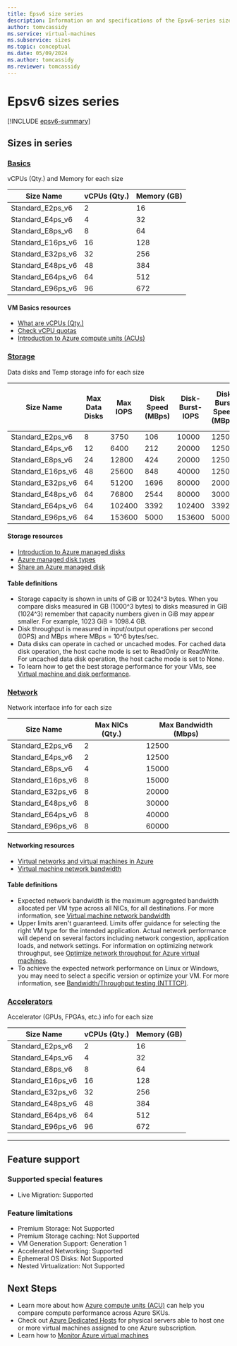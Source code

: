 ```yaml
---
title: Epsv6 size series
description: Information on and specifications of the Epsv6-series sizes
author: tomvcassidy
ms.service: virtual-machines
ms.subservice: sizes
ms.topic: conceptual
ms.date: 05/09/2024
ms.author: tomcassidy
ms.reviewer: tomcassidy
---
```


# Epsv6 sizes series

[!INCLUDE [epsv6-summary](./includes/epsv6-summary.md)]

## Sizes in series

### [Basics](#tab/sizebasic)

vCPUs (Qty.) and Memory for each size

| Size Name | vCPUs (Qty.) | Memory (GB) |
| --- | --- | --- |
| Standard_E2ps_v6 | 2 | 16 |
| Standard_E4ps_v6 | 4 | 32 |
| Standard_E8ps_v6 | 8 | 64 |
| Standard_E16ps_v6 | 16 | 128 |
| Standard_E32ps_v6 | 32 | 256 |
| Standard_E48ps_v6 | 48 | 384 |
| Standard_E64ps_v6 | 64 | 512 |
| Standard_E96ps_v6 | 96 | 672 |

#### VM Basics resources
- [What are vCPUs (Qty.)](https://learn.microsoft.com/azure/virtual-machines/managed-disks-overview)
- [Check vCPU quotas](https://learn.microsoft.com/azure/virtual-machines/quotas)
- [Introduction to Azure compute units (ACUs)](https://learn.microsoft.com/azure/virtual-machines/acu)

### [Storage](#tab/sizestorage)

Data disks and Temp storage info for each size

| Size Name | Max Data Disks | Max IOPS | Disk Speed (MBps) | Disk-Burst-IOPS | Disk Burst Speed (MBps) | Temp Storage Size (GB) | Temp Storage IOPS | Temp Storage Speed (MBps) | Temp-Burst-Storage-IOPS | Temp-Burst-Storage-Speed-MBps |
| --- | --- | --- | --- | --- | --- | --- | --- | --- | --- | --- |
| Standard_E2ps_v6 | 8 | 3750 | 106 | 10000 | 1250 |  | 4163 | 124 | 11110 | 1463 |
| Standard_E4ps_v6 | 12 | 6400 | 212 | 20000 | 1250 |  | 8333 | 248 | 26040 | 1463 |
| Standard_E8ps_v6 | 24 | 12800 | 424 | 20000 | 1250 |  | 16666 | 496 | 26040 | 1463 |
| Standard_E16ps_v6 | 48 | 25600 | 848 | 40000 | 1250 |  | 33331 | 992 | 52080 | 1463 |
| Standard_E32ps_v6 | 64 | 51200 | 1696 | 80000 | 2000 |  | 66662 | 1984 | 104160 | 2340 |
| Standard_E48ps_v6 | 64 | 76800 | 2544 | 80000 | 3000 |  | 99994 | 2976 | 104160 | 3510 |
| Standard_E64ps_v6 | 64 | 102400 | 3392 | 102400 | 3392 |  | 133325 | 3969 | 133325 | 4680 |
| Standard_E96ps_v6 | 64 | 153600 | 5000 | 153600 | 5000 |  | 199987 | 5850 | 199987 | 5953 |

#### Storage resources
- [Introduction to Azure managed disks](https://learn.microsoft.com/en-us/azure/virtual-machines/managed-disks-overview)
- [Azure managed disk types](https://learn.microsoft.com/en-us/azure/virtual-machines/disks-types)
- [Share an Azure managed disk](https://learn.microsoft.com/en-us/azure/virtual-machines/disks-shared)

#### Table definitions
- Storage capacity is shown in units of GiB or 1024^3 bytes. When you compare disks measured in GB (1000^3 bytes) to disks measured in GiB (1024^3) remember that capacity numbers given in GiB may appear smaller. For example, 1023 GiB = 1098.4 GB.
- Disk throughput is measured in input/output operations per second (IOPS) and MBps where MBps = 10^6 bytes/sec.
- Data disks can operate in cached or uncached modes. For cached data disk operation, the host cache mode is set to ReadOnly or ReadWrite. For uncached data disk operation, the host cache mode is set to None.
- To learn how to get the best storage performance for your VMs, see [Virtual machine and disk performance](https://learn.microsoft.com/en-us/azure/virtual-machines/disks-performance).

### [Network](#tab/sizenetwork)

Network interface info for each size

| Size Name | Max NICs (Qty.) | Max Bandwidth (Mbps) |
| --- | --- | --- |
| Standard_E2ps_v6 | 2 | 12500 |
| Standard_E4ps_v6 | 2 | 12500 |
| Standard_E8ps_v6 | 4 | 15000 |
| Standard_E16ps_v6 | 8 | 15000 |
| Standard_E32ps_v6 | 8 | 20000 |
| Standard_E48ps_v6 | 8 | 30000 |
| Standard_E64ps_v6 | 8 | 40000 |
| Standard_E96ps_v6 | 8 | 60000 |

#### Networking resources
- [Virtual networks and virtual machines in Azure](https://learn.microsoft.com/azure/virtual-network/network-overview)
- [Virtual machine network bandwidth](https://learn.microsoft.com/azure/virtual-network/virtual-machine-network-throughput)

#### Table definitions
- Expected network bandwidth is the maximum aggregated bandwidth allocated per VM type across all NICs, for all destinations. For more information, see [Virtual machine network bandwidth](https://learn.microsoft.com/azure/virtual-network/virtual-machine-network-throughput)
- Upper limits aren't guaranteed. Limits offer guidance for selecting the right VM type for the intended application. Actual network performance will depend on several factors including network congestion, application loads, and network settings. For information on optimizing network throughput, see [Optimize network throughput for Azure virtual machines](https://learn.microsoft.com/azure/virtual-network/virtual-network-optimize-network-bandwidth). 
-  To achieve the expected network performance on Linux or Windows, you may need to select a specific version or optimize your VM. For more information, see [Bandwidth/Throughput testing (NTTTCP)](https://learn.microsoft.com/azure/virtual-network/virtual-network-bandwidth-testing).

### [Accelerators](#tab/sizeaccelerators)

Accelerator (GPUs, FPGAs, etc.) info for each size

| Size Name | vCPUs (Qty.) | Memory (GB) |
| --- | --- | --- |
| Standard_E2ps_v6 | 2 | 16 |
| Standard_E4ps_v6 | 4 | 32 |
| Standard_E8ps_v6 | 8 | 64 |
| Standard_E16ps_v6 | 16 | 128 |
| Standard_E32ps_v6 | 32 | 256 |
| Standard_E48ps_v6 | 48 | 384 |
| Standard_E64ps_v6 | 64 | 512 |
| Standard_E96ps_v6 | 96 | 672 |

---

## Feature support

### Supported special features
- Live Migration: Supported

### Feature limitations
- Premium Storage: Not Supported
- Premium Storage caching: Not Supported
- VM Generation Support: Generation 1
- Accelerated Networking: Supported
- Ephemeral OS Disks: Not Supported
- Nested Virtualization: Not Supported

## Next Steps
- Learn more about how [Azure compute units (ACU)](https://learn.microsoft.com/azure/virtual-machines/acu) can help you compare compute performance across Azure SKUs.
- Check out [Azure Dedicated Hosts](https://learn.microsoft.com/azure/virtual-machines/dedicated-hosts) for physical servers able to host one or more virtual machines assigned to one Azure subscription.
- Learn how to [Monitor Azure virtual machines](https://learn.microsoft.comazure/virtual-machines/monitor-vm)
